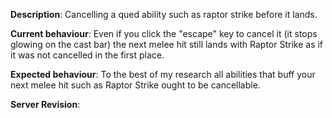 [//]: # (Enclose links to things related to the bug using http://wowhead.com or any other TBC database.)
[//]: # (You can use screenshot ingame to visual the issue.)
[//]: # (Write your tickets according to the format:)
[//]: # ([Quest][Azuremyst Isle] Red Snapper - Very Tasty!)
[//]: # ([NPC] Magistrix Erona)
[//]: # ([Spell][Mage] Fireball)
[//]: # ([Npc][Drop] Ghostclaw Lynx)
[//]: # ([Web] Armory doesnt work)

**Description**:  Cancelling a qued ability such as raptor strike before it lands.  

**Current behaviour**: Even if you click the "escape" key to cancel it (it stops glowing on the cast bar) the next melee hit still lands with Raptor Strike as if it was not cancelled in the first place.  

**Expected behaviour**:  To the best of my research all abilities that buff your next melee hit such as Raptor Strike ought to be cancellable.

**Server Revision**: 

